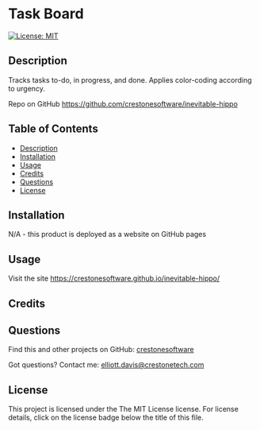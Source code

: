 # Task Board
[![License: MIT](https://img.shields.io/badge/License-MIT-yellow.svg)](https://opensource.org/licenses/MIT)
## <a name="Description"></a>Description
Tracks tasks to-do, in progress, and done. Applies color-coding according to urgency.

Repo on GitHub https://github.com/crestonesoftware/inevitable-hippo


## <a name="Table of Contents"></a>Table of Contents
- [Description](#Description)
- [Installation](#Installation)
- [Usage](#Usage)
- [Credits](#Credits)
- [Questions](#Questions)
- [License](#License)

## <a name="Installation"></a>Installation
N/A - this product is deployed as a website on GitHub pages
## <a name="Usage"></a>Usage
Visit the site https://crestonesoftware.github.io/inevitable-hippo/
## <a name="Credits"></a>Credits
 
## <a name="Questions"></a>Questions
Find this and other projects on GitHub: <a href="https://github.com/crestonesoftware">crestonesoftware</a>

Got questions? Contact me: <a href="mailto:elliott.davis@crestonetech.com">elliott.davis@crestonetech.com</a>
## <a name="License"></a>License
This project is licensed under the The MIT License license. For license details, click on the license badge below the title of this file.
